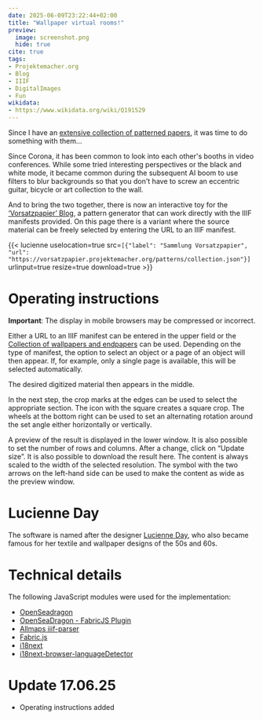 ```yaml
---
date: 2025-06-09T23:22:44+02:00
title: "Wallpaper virtual rooms!"
preview:
  image: screenshot.png
  hide: true
cite: true
tags:
- Projektemacher.org
- Blog
- IIIF
- DigitalImages
- Fun
wikidata:
- https://www.wikidata.org/wiki/Q191529
---
```


Since I have an [extensive collection of patterned papers](https://vorsatzpapier.projektemacher.org/patterns/), it was time to do something with them...

<!--more-->
Since Corona, it has been common to look into each other's booths in video conferences. While some tried interesting perspectives or the black and white mode, it became common during the subsequent AI boom to use filters to blur backgrounds so that you don't have to screw an eccentric guitar, bicycle or art collection to the wall.

And to bring the two together, there is now an interactive toy for the [‘Vorsatzpapier’ Blog](https://vorsatzpapier.projektemacher.org/generator/), a pattern generator that can work directly with the IIIF manifests provided. On this page there is a variant where the source material can be freely selected by entering the URL to an IIIF manifest.

{{< lucienne uselocation=true src=`[{"label": "Sammlung Vorsatzpapier", "url": "https://vorsatzpapier.projektemacher.org/patterns/collection.json"}]` urlinput=true resize=true download=true >}}

# Operating instructions

**Important**: The display in mobile browsers may be compressed or incorrect.

Either a URL to an IIIF manifest can be entered in the upper field or the [Collection of wallpapers and endpapers](https://vorsatzpapier.projektemacher.org/patterns/) can be used. Depending on the type of manifest, the option to select an object or a page of an object will then appear. If, for example, only a single page is available, this will be selected automatically.

The desired digitized material then appears in the middle.

In the next step, the crop marks at the edges can be used to select the appropriate section. The icon with the square creates a square crop. The wheels at the bottom right can be used to set an alternating rotation around the set angle either horizontally or vertically.

A preview of the result is displayed in the lower window. It is also possible to set the number of rows and columns. After a change, click on “Update size”. It is also possible to download the result here. The content is always scaled to the width of the selected resolution. The symbol with the two arrows on the left-hand side can be used to make the content as wide as the preview window.

# Lucienne Day

The software is named after the designer [Lucienne Day](https://en.wikipedia.org/wiki/Lucienne_Day), who also became famous for her textile and wallpaper designs of the 50s and 60s.

# Technical details

The following JavaScript modules were used for the implementation:
* [OpenSeadragon](https://openseadragon.github.io/)
* [OpenSeaDragon - FabricJS Plugin](https://github.com/brunoocastro/openseadragon-fabric)
* [Allmaps iiif-parser](https://allmaps.org/)
* [Fabric.js](https://fabricjs.com/)
* [i18next](https://www.i18next.com/)
* [i18next-browser-languageDetector](https://github.com/i18next/i18next-browser-languageDetector)

# Update 17.06.25

* Operating instructions added